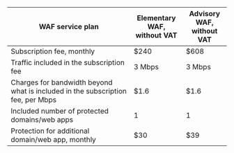 | WAF service plan | Elementary WAF,<br>without VAT | Advisory WAF,<br>without VAT |
| --- | --- | --- |
| Subscription fee, monthly | $240 | $608 |
| Traffic included in the subscription fee | 3 Mbps | 3 Mbps |
| Charges for bandwidth beyond what is included in the subscription fee, per Mbps | $1.6 | $1.6 |
| Included number of protected domains/web apps | 1 | 1 |
| Protection for additional domain/web app, monthly | $30 | $39 |
